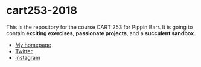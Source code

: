 # cart253-2018

This is the repository for the course CART 253 for Pippin Barr.
It is going to contain __exciting exercises__, __passionate projects__,
and a __succulent sandbox__.
- [My homepage](https://www.pippinbarr.com/)
- [Twitter](https://www.twitter.com/pippinbarr)
- [Instagram](https://www.instagram.com/pippinbarr)

